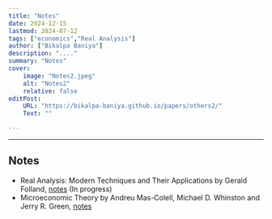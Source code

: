```yaml
---
title: "Notes" 
date: 2024-12-15
lastmod: 2024-07-12
tags: ["economics","Real Analysis"]
author: ["Bikalpa Baniya"]
description: "...." 
summary: "Notes" 
cover:
    image: "Notes2.jpeg"
    alt: "Notes2"
    relative: false
editPost:
    URL: "https://bikalpa-baniya.github.io/papers/others2/"
    Text: ""

---
```


---


## Notes


- Real Analysis: Modern Techniques and Their Applications by Gerald Folland,  [notes](https://o365coloradoedu-my.sharepoint.com/:b:/g/personal/biba7086_colorado_edu/EciptZceIw1IpU-mHaE6yL4B8TxfwNau9dqEVSYNJHRC8A?e=oQrD1Y) (In progress)
- Microeconomic Theory by Andreu Mas-Colell, Michael D. Whinston and Jerry R. Green, [notes](https://o365coloradoedu-my.sharepoint.com/:b:/g/personal/biba7086_colorado_edu/EQYr7sUW9XNDrrYGIHC0UIYBWi17GEjNayEXfyGREfOS0Q?e=gPNrVF)



